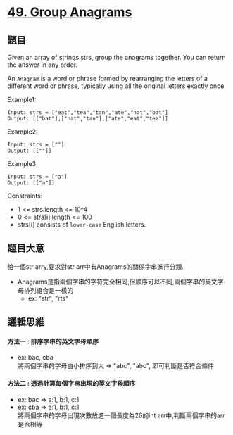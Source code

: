 # [49. Group Anagrams](https://leetcode.com/problems/group-anagrams/)

## 題目
Given an array of strings strs, group the anagrams together. You can return the answer in any order.

An `Anagram` is a word or phrase formed by rearranging the letters of a different word or phrase, typically using all the original letters exactly once.

Example1:
```
Input: strs = ["eat","tea","tan","ate","nat","bat"]
Output: [["bat"],["nat","tan"],["ate","eat","tea"]]
```

Example2:
```
Input: strs = [""]
Output: [[""]]
```

Example3:
```
Input: strs = ["a"]
Output: [["a"]]
```

Constraints:

* 1 <= strs.length <= 10^4
* 0 <= strs[i].length <= 100
* strs[i] consists of `lower-case` English letters.

## 題目大意
给一個str arry,要求對str arr中有Anagrams的關係字串進行分類.<br/>

* Anagrams是指兩個字串的字符完全相同,但顺序可以不同,兩個字串的英文字母排列組合是一樣的
    * ex: "str", "rts"

## 邏輯思維
#### 方法一 : 排序字串的英文字母順序
* ex: bac, cba </br>
將兩個字串的字母由小排序到大 => "abc", "abc", 即可判斷是否符合條件

#### 方法二 : 透過計算每個字串出現的英文字母順序
* ex: bac => a:1, b:1, c:1</br>
* ex: cba => a:1, b:1, c:1</br>
將兩個字串的字母出現次數放進一個長度為26的int arr中,判斷兩個字串的arr是否相等